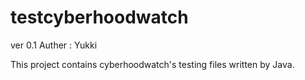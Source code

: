 testcyberhoodwatch 
==================

ver 0.1
Auther : Yukki

This project contains cyberhoodwatch's testing files written by Java.
